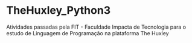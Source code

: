 # TheHuxley_Python3
Atividades passadas pela FIT - Faculdade Impacta de Tecnologia para o estudo de Linguagem de Programação na plataforma The Huxley
